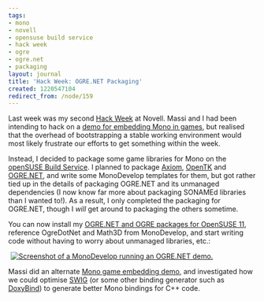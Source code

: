 ```yaml
---
tags:
- mono
- novell
- opensuse build service
- hack week
- ogre
- ogre.net
- packaging
layout: journal
title: 'Hack Week: OGRE.NET Packaging'
created: 1220547104
redirect_from: /node/159
---
```

Last week was my second <a href="http://www.novell.com/prblogs/?p=495">Hack Week</a> at Novell. Massi and I had been intending to hack on a <a href="http://mjhutchinson.com/journal/2008/08/05/demoing_mono_games">demo for embedding Mono in games</a>, but realised that the overhead of bootstrapping a stable working environment would most likely frustrate our efforts to get something within the week.

Instead, I decided to package some game libraries for Mono on the <a href="http://en.opensuse.org/Build_Service">openSUSE Build Service</a>. I planned to package <a href="http://axiomengine.sf.net">Axiom</a>, <a href="http://www.opentk.com/">OpenTK</a> and <a href="http://www.ogre3d.org/phpBB2addons/viewforum.php?f=1">OGRE.NET</a>, and write some MonoDevelop templates for them, but got rather tied up in the details of packaging OGRE.NET and its unmanaged dependencies (I now know far more about packaging SONAMEd libraries than I wanted to!). As a result, I only completed the packaging for OGRE.NET, though I <em>will</em> get around to packaging the others sometime.
<!--break-->
You can now install my <a href="http://download.opensuse.org/repositories/home:/MJHutchinson:/mono-games/openSUSE_11.0/repodata/">OGRE.NET and OGRE packages for OpenSUSE 11</a>,  reference OgreDotNet and Math3D from MonoDevelop, and start writing code without having to worry about unmanaged libraries, etc.:

<a href="http://mjhutchinson.com/files/images/MonoScreenshots/OgreDotNet.png"><img src="http://mjhutchinson.com/files/images/MonoScreenshots/OgreDotNet-small.png" alt="Screenshot of a MonoDevelop running an OGRE.NET demo." style="max-width:98%; display:block;margin-left:auto;margin-right:auto;" /></a>

Massi did an alternate <a href="http://primates.ximian.com/~massi/blog/archive/2008/Aug-04.html">Mono game embedding demo</a>, and investigated how we could optimise <a href="http://www.swig.org/">SWIG</a> (or some other binding generator such as <a href="http://imaginary-project.net/doxybind/">DoxyBind</a>) to generate better Mono bindings for C++ code.
